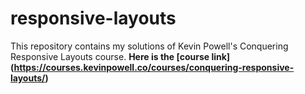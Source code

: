 # responsive-layouts

This repository contains my solutions of Kevin Powell's Conquering Responsive Layouts course. **Here is the [course link] (https://courses.kevinpowell.co/courses/conquering-responsive-layouts/)**
